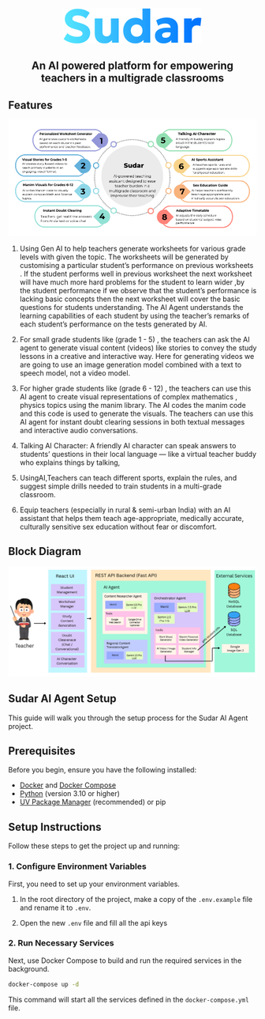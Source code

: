 <div align="center">
<img src="./assets/Sudar.png">
<h2><b>An AI powered platform for empowering teachers in a multigrade classrooms</b></h2>
</div>

## **Features**
<img src='./assets/features.png'>

1) Using Gen AI to help teachers generate worksheets for various grade levels with given the topic. The worksheets will be generated by customising a particular student’s performance on previous worksheets . If the student performs well in previous worksheet the next worksheet will have much more hard problems for the student to learn wider ,by the student performance if we observe that the student’s performance is lacking basic concepts then the next worksheet will cover the basic questions for students understanding. The AI Agent understands the learning capabilities of each student by using the teacher’s remarks of each student’s performance on the tests generated by AI.

2) For small grade students like (grade 1 - 5) , the teachers can ask the AI agent to generate visual content (videos)  like stories to convey the study lessons in a creative and interactive way. Here for generating videos we are going to use an image generation model combined with a text to speech model, not a video model. 

3) For higher grade students like (grade 6 - 12) , the teachers can use this AI agent to create visual representations of complex mathematics , physics topics using the manim library. The AI codes the manim code and this code is used to generate the visuals.
The teachers can use this AI agent for instant doubt clearing sessions in both textual messages and interactive audio conversations.

4) Talking AI Character: A friendly AI character can speak answers to students’ questions in their local language — like a virtual teacher buddy who explains things by talking,

5) UsingAI,Teachers can teach different sports, explain the rules, and suggest simple drills needed to train students in a multi-grade classroom.

6) Equip teachers (especially in rural & semi-urban India) with an AI assistant that helps them teach age-appropriate, medically accurate,       culturally sensitive sex education without fear or discomfort.

## **Block Diagram**
<img src='./assets/block-diagram.png'>

## **Sudar AI Agent Setup**

This guide will walk you through the setup process for the Sudar AI Agent project.

## Prerequisites

Before you begin, ensure you have the following installed:

-   [Docker](https://www.docker.com/get-started) and [Docker Compose](https://docs.docker.com/compose/install/)
-   [Python](https://www.python.org/downloads/) (version 3.10 or higher)
-   [UV Package Manager](https://docs.astral.sh/uv/) (recommended) or pip

## Setup Instructions

Follow these steps to get the project up and running:

### 1. Configure Environment Variables

First, you need to set up your environment variables.

1.  In the root directory of the project, make a copy of the `.env.example` file and rename it to `.env`.

2.  Open the new `.env` file and fill all the api keys

### 2. Run Necessary Services

Next, use Docker Compose to build and run the required services in the background.

```bash
docker-compose up -d
```

This command will start all the services defined in the `docker-compose.yml` file.